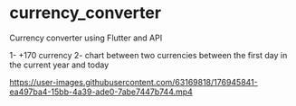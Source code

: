 # currency_converter

Currency converter using Flutter and API
 
 1- +170 currency
 2- chart between two currencies between the first day in the current year and today
 
 https://user-images.githubusercontent.com/63169818/176945841-ea497ba4-15bb-4a39-ade0-7abe7447b744.mp4

